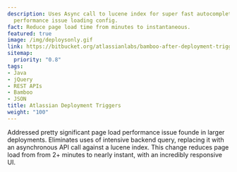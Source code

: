 ```yaml
---
description: Uses Async call to lucene index for super fast autocompletion to address
  performance issue loading config.
fact: Reduce page load time from minutes to instantaneous.
featured: true
image: /img/deploysonly.gif
link: https://bitbucket.org/atlassianlabs/bamboo-after-deployment-trigger/pull-requests/2/fixes-issue-2-eliminate/diff
sitemap:
  priority: "0.8"
tags:
- Java
- jQuery
- REST APIs
- Bamboo
- JSON
title: Atlassian Deployment Triggers
weight: "100"
---
```


Addressed pretty significant page load performance issue founde in larger deployments. Eliminates uses of intensive backend query, replacing it with an asynchronous API call against a lucene index. This change reduces page load from from 2+ minutes to nearly instant, with an incredibly responsive UI.
